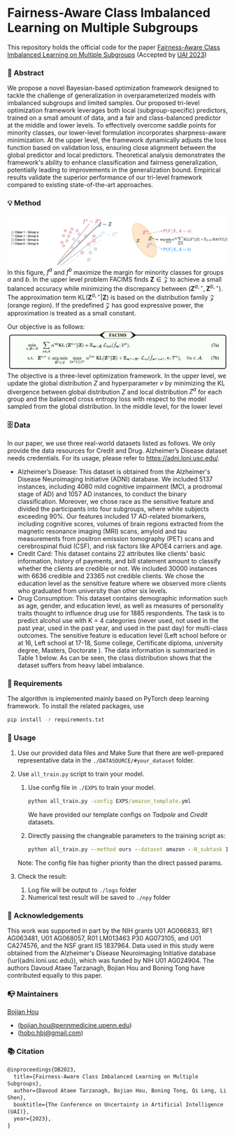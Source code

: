 # Fairness-Aware Class Imbalanced Learning on Multiple Subgroups

This repository holds the official code for the paper [Fairness-Aware Class Imbalanced 
Learning on Multiple Subgroups]() (Accepted by [UAI 2023](https://www.auai.org/uai2023/))  

### 🦸‍ Abstract
We propose a novel Bayesian-based optimization framework designed to tackle the challenge of generalization in overparameterized models with imbalanced subgroups and limited samples. Our proposed tri-level optimization framework leverages both local (subgroup-specific) predictors, trained on a small amount of data, and a fair and class-balanced predictor at the middle and lower levels. To effectively overcome saddle points for minority classes, our lower-level formulation incorporates sharpness-aware minimization. At the upper level, the framework dynamically adjusts the loss function based on validation loss, ensuring close alignment between the global predictor and local predictors. Theoretical analysis demonstrates the framework's ability to enhance classification and fairness generalization, potentially leading to improvements in the generalization bound. Empirical results validate the superior performance of our tri-level framework compared to existing state-of-the-art approaches.

### 💡 Method
![FACIMS Illustration](FACIMS-illustration.png)
In this figure, $f^a$ and $f^b$ maximize the margin for minority classes for groups $a$ and $b$. In the upper level problem FACIMS finds $\mathbf{Z}\in\mathcal{Z}$ to achieve a small balanced accuracy while minimizing the discrepancy between $(\mathbf{Z}^{a,\star},\mathbf{Z}^{b,\star})$. The approximation term $\text{KL}(\mathbf{Z}^{a,\star}| \mathbf{Z})$ is based on the distribution family $\mathcal{Z}$ (orange region). If the predefined $\mathcal{Z}$ has good expressive power, the approximation is treated as a small constant.

Our objective is as follows:
![FACIMS formulation](FACIMS.jpg)
The objective is a three-level optimization framework. In the upper level, we update the global distribution $Z$ and hyperparameter $v$ by minimizing the KL divergence between global distribution $Z$ and local distribution $Z^a$ for each group and the balanced cross entropy loss with respect to the model sampled from the global distribution. In the middle level, for the lower level

### 🗄️ Data
In our paper, we use three real-world datasets listed as follows. We only provide the data 
resources for Credit and Drug. Alzheimer’s Disease dataset needs credentials. For its usage, please refer to https://adni.loni.usc.edu/.
  - Alzheimer’s Disease: This dataset is obtained from the Alzheimer's Disease Neuroimaging Initiative (ADNI) database. We included 5137 instances, including 4080 mild cognitive impairment (MCI, a prodromal stage of AD) and 1057 AD instances, to conduct the binary classification. Moreover, we chose race as the sensitive feature and divided the participants into four subgroups, where white subjects exceeding 90\%. Our features included 17 AD-related biomarkers, including cognitive scores, volumes of brain regions extracted from the magnetic resonance imaging (MRI) scans, amyloid and tau measurements from positron emission tomography (PET) scans and cerebrospinal fluid (CSF), and risk factors like APOE4 carriers and age.
  - Credit Card: This dataset contains 22 attributes like clients' basic information, history of payments, and bill statement amount to classify whether the clients are credible or not. We included 30000 instances with 6636 credible and 23365 not credible clients. We chose the education level as the sensitive feature where we observed more clients who graduated from university than other six levels.
  - Drug Consumption: This dataset contains demographic information such as age, gender, and education level, as well as measures of personality traits thought to influence drug use for 1885 respondents. The task is to predict alcohol use with K = 4 categories (never used, not used in the past year, used in the past year, and used in the past day) for multi-class outcomes. The sensitive feature is education level (Left school before or at 16, Left school at 17-18, Some college, Certificate diploma, university degree, Masters, Doctorate ). The data information is summarized in Table 1 below. As can be seen, the class distribution shows that the dataset suffers from heavy label imbalance.



### 📝 Requirements
The algorithm is implemented mainly based on PyTorch deep learning framework. 
To install the related packages, use
```bash
pip install -r requirements.txt
```

### 🔨 Usage

1. Use our provided data files and Make Sure that there are well-prepared representative data in the `./DATASOURCE/#your_dataset` folder.

2. Use `all_train.py` script to train your model.
   1. Use config file in `./EXPS` to train your model.

        ```cmd
        python all_train.py -config EXPS/amazon_template.yml
        ```

        We have provided our template configs on *Tadpole* and *Credit* datasets.

   2. Directly passing the changeable parameters to the training script as:

        ```cmd
        python all_train.py --method ours --dataset amazon --N_subtask 10
        ```

    Note: The config file has higher priority than the direct passed params.

3. Check the result:

   1. Log file will be output to `./logs` folder
   2. Numerical test result will be saved to `./npy` folder  


### 🤝 Acknowledgements
This work was supported in part by the NIH grants U01 AG066833, RF1 AG063481, U01 AG068057, R01 LM013463 P30 AG073105, and U01 CA274576, and the NSF grant IIS 1837964. Data used in this study were obtained from the Alzheimer's Disease Neuroimaging Initiative database (\url{adni.loni.usc.edu}), which was funded by NIH U01 AG024904. The authors Davoud Ataee Tarzanagh, Bojian Hou and Boning Tong  have contributed equally to this paper.


### 📭 Maintainers

[Bojian Hou](http://bojianhou.com) 
- ([bojian.hou@pennmedicine.upenn.edu](mailto:bojian.hou@pennmedicine.upenn.edu))
- ([hobo.hbj@gmail.com](mailto:hobo.hbj@gmail.com))

### 📚 Citation

```
@inproceedings{DB2023,
  title={Fairness-Aware Class Imbalanced Learning on Multiple Subgroups},
  author={Davoud Ataee Tarzanagh, Bojian Hou, Boning Tong, Qi Long, Li Shen},
  booktitle={The Conference on Uncertainty in Artificial Intelligence (UAI)},
  year={2023},
}
```











   